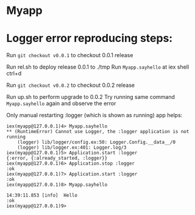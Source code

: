 Myapp
=====

Logger error reproducing steps:
=========

Run `git checkout v0.0.1` to checkout 0.0.1 release

Run rel.sh to deploy release 0.0.1 to ./tmp
Run `Myapp.sayhello` at iex shell
ctrl+d

Run `git checkout v0.0.2` to checkout 0.0.2 release

Run up.sh to perform upgrade to 0.0.2
Try running same command `Myapp.sayhello` again and observe the error

Only manual restarting :logger (which is shown as running) app helps:

```
iex(myapp@127.0.0.1)4> Myapp.sayhello
** (RuntimeError) Cannot use Logger, the :logger application is not running
    (logger) lib/logger/config.ex:50: Logger.Config.__data__/0
    (logger) lib/logger.ex:401: Logger.log/3
iex(myapp@127.0.0.1)5> Application.start :logger
{:error, {:already_started, :logger}}
iex(myapp@127.0.0.1)6> Application.stop :logger
:ok
iex(myapp@127.0.0.1)7> Application.start :logger
:ok
iex(myapp@127.0.0.1)8> Myapp.sayhello

14:39:11.853 [info]  Hello
:ok
iex(myapp@127.0.0.1)9>
```